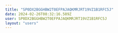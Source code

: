```yaml
---
title: "SP0DX2BGGHBW2T0EFPAJAQKMRJRT19VZ1B1RFC5J"
date: 2024-02-26T08:32:16.589Z
user: SP0DX2BGGHBW2T0EFPAJAQKMRJRT19VZ1B1RFC5J
layout: "users"
---
```

    